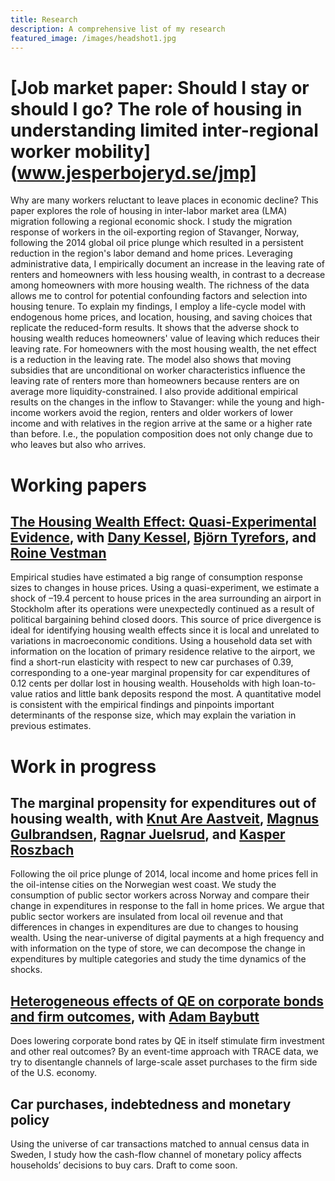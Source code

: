 ```yaml
---
title: Research
description: A comprehensive list of my research
featured_image: /images/headshot1.jpg
---
```


# [Job market paper: Should I stay or should I go? The role of housing in understanding limited inter-regional worker mobility](www.jesperbojeryd.se/jmp]

Why are many workers reluctant to leave places in economic decline? This paper explores the role of housing in inter-labor market area (LMA) migration following a regional economic shock. I study the migration response of workers in the oil-exporting region of Stavanger, Norway, following the 2014 global oil price plunge which resulted in a persistent reduction in the region's labor demand and home prices. Leveraging administrative data, I empirically document an increase in the leaving rate of renters and homeowners with less housing wealth, in contrast to a decrease among homeowners with more housing wealth. The richness of the data allows me to control for potential confounding factors and selection into housing tenure. To explain my findings, I employ a life-cycle model with endogenous home prices, and location, housing, and saving choices that replicate the reduced-form results. It shows that the adverse shock to housing wealth reduces homeowners' value of leaving which reduces their leaving rate. For homeowners with the most housing wealth, the net effect is a reduction in the leaving rate. The model also shows that moving subsidies that are unconditional on worker characteristics influence the leaving rate of renters more than homeowners because renters are on average more liquidity-constrained. I also provide additional empirical results on the changes in the inflow to Stavanger: while the young and high-income workers avoid the region, renters and older workers of lower income and with relatives in the region arrive at the same or a higher rate than before. I.e., the population composition does not only change due to who leaves but also who arrives.


# Working papers

## <a href="https://www.jesperbojeryd.se/papers/DP18034-compressed.pdf" target="_blank">The Housing Wealth Effect: Quasi-Experimental Evidence</a>, with [Dany Kessel](https://sites.google.com/view/dany-kessel-phd-candidate/startsida), [Björn Tyrefors](http://btyrefors.se/), and [Roine Vestman](https://roinevestman.com/)
Empirical studies have estimated a big range of consumption response sizes to changes in house prices. Using a quasi-experiment, we estimate a shock of –19.4 percent to house prices in the area surrounding an airport in Stockholm after its operations were unexpectedly continued as a result of political bargaining behind closed doors. This source of price divergence is ideal for identifying housing wealth effects since it is local and unrelated to variations in macroeconomic conditions. Using a household data set with information on the location of primary residence relative to the airport, we find a short-run elasticity with respect to new car purchases of 0.39, corresponding to a one-year marginal propensity for car expenditures of 0.12 cents per dollar lost in housing wealth. Households with high loan-to-value ratios and little bank deposits respond the most. A quantitative model is consistent with the empirical findings and pinpoints important determinants of the response size, which may explain the variation in previous estimates.

# Work in progress

## The marginal propensity for expenditures out of housing wealth, with [Knut Are Aastveit](https://www.norges-bank.no/en/topics/Research/economists/Aastveit-Knut-Are/), [Magnus Gulbrandsen](https://www.norges-bank.no/en/topics/Research/economists/gulbrandsen-magnus/), [Ragnar Juelsrud](https://www.norges-bank.no/en/topics/Research/economists/juelsrud-ragnar/), and [Kasper Roszbach](https://sites.google.com/view/kasperroszbach)
Following the oil price plunge of 2014, local income and home prices fell in the oil-intense cities on the Norwegian west coast. We study the consumption of public sector workers across Norway and compare their change in expenditures in response to the fall in home prices. We argue that public sector workers are insulated from local oil revenue and that differences in changes in expenditures are due to changes to housing wealth. Using the near-universe of digital payments at a high frequency and with information on the type of store, we can decompose the change in expenditures by multiple categories and study the time dynamics of the shocks.

## [Heterogeneous effects of QE on corporate bonds and firm outcomes](http://www.adambaybutt.org/uploads/1/2/4/9/124972193/baybutt_bojeryd-2021-qe_and_firms.pdf), with [Adam Baybutt](http://www.adambaybutt.org/)
Does lowering corporate bond rates by QE in itself stimulate firm investment and other real outcomes? By an event-time approach with TRACE data, we try to disentangle channels of large-scale asset purchases to the firm side of the U.S. economy.

## Car purchases, indebtedness and monetary policy
Using the universe of car transactions matched to annual census data in Sweden, I study how the cash-flow channel of monetary policy affects households’ decisions to buy cars. Draft to come soon.

<!--- 
## How environmental tax policy influences car purchases, with [Björn Tyrefors](https://www.ifn.se/forskare/ifn-forskare/bjorn-tyrefors/) and [Roine Vestman](https://roinevestman.com/)
The Swedish government has over the late 2010s and early 2020s used the bonus-malus system to encourage the purchases of fuel-efficient cars. The cutoffs are adjusted from time to time and was in 2022 overnight abruptly in-part abolished. In the Swedish motor vehicle registry we observe day-by-day transactions of each car, and we use this to analyze how car buyers respond to these changes and their environmental impact, and how buyers substitute between used, new, and different fuel-efficient cars. We also study the welfare transfer between different types of buyers, induced by the price sorting of fuel efficiency.
--->
